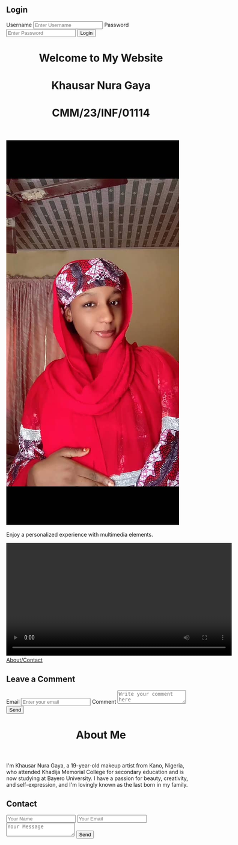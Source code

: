 <!DOCTYPE html>
<html lang="en">
<head>
    <meta charset="UTF-8">
    <meta name="viewport" content="width=device-width, initial-scale=1.0">
    <title>Personalized Website</title>
    <link rel="stylesheet" href="styles.css">
</head>
<body>
    <div class="container">
        <h2>Login</h2>
        <form id="loginForm">
            <label for="username">Username</label>
            <input type="text" id="username" placeholder="Enter Username" required>
            <label for="password">Password</label>
            <input type="password" id="password" placeholder="Enter Password" required>
            <button type="submit">Login</button>
        </form>
    </div>
    <script>
        document.getElementById('loginForm').addEventListener('submit', function(event) {
            event.preventDefault();
            window.location.href = 'main.html';
        });
    </script>
</body>
</html>

<!-- Main Page (main.html) -->
<!DOCTYPE html>
<html lang="en">
<head>
    <meta charset="UTF-8">
    <meta name="viewport" content="width=device-width, initial-scale=1.0">
    <title>Main Page</title>
    <link rel="stylesheet" href="styles.css">
</head>
<body>
    <header>
        <h1>Welcome to My Website</h1> 
                <h1>Khausar Nura Gaya</h1>
                        <h1>CMM/23/INF/01114</h1>
    </header>
    <section>
        <img src="WhatsApp Image 2025-02-27 at 4.55.38 AM.jpeg" alt="Profile Image">
        <p>Enjoy a personalized experience with multimedia elements.</p>
        <video controls width="600">
            <source src="WhatsApp Video 2025-02-27 at 4.57.03 AM.webm" type="video/webm">
            Your browser does not support the video tag.
        </video>
    </section>
    <nav>
        <a href="about.html">About/Contact</a>
    </nav>
    <section>
        <h2>Leave a Comment</h2>
        <form>
            <label for="email">Email</label>
            <input type="email" id="email" placeholder="Enter your email" required>
            <label for="comment">Comment</label>
            <textarea id="comment" placeholder="Write your comment here" required></textarea>
            <button type="submit">Send</button>
        </form>
    </section>
</body>
</html>

<!-- About/Contact Page (about.html) -->
<!DOCTYPE html>
<html lang="en">
<head>
    <meta charset="UTF-8">
    <meta name="viewport" content="width=device-width, initial-scale=1.0">
    <title>About & Contact</title>
    <link rel="stylesheet" href="styles.css">
</head>
<body>
    <header>
        <h1>About Me</h1>
    </header>
    <section>
        <p>I'm Khausar Nura Gaya, a 19-year-old makeup artist from Kano, Nigeria, who attended Khadija Memorial College for secondary education and is now studying at Bayero University. I have a passion for beauty, creativity, and self-expression, and I'm lovingly known as the last born in my family.</p>
    </section>
    <h2>Contact</h2>
    <form>
        <input type="text" placeholder="Your Name" required>
        <input type="email" placeholder="Your Email" required>
        <textarea placeholder="Your Message" required></textarea>
        <button type="submit">Send</button>
    </form>
</body>
</html>
